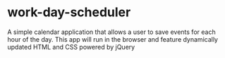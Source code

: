 # work-day-scheduler
A simple calendar application that allows a user to save events for each hour of the day. This app will run in the browser and feature dynamically updated HTML and CSS powered by jQuery
